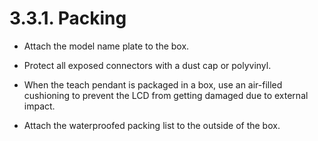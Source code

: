﻿# 3.3.1. Packing

* 	Attach the model name plate to the box.

*	Protect all exposed connectors with a dust cap or polyvinyl.

*	When the teach pendant is packaged in a box, use an air-filled cushioning to prevent the LCD from getting damaged due to external impact.

*	Attach the waterproofed packing list to the outside of the box.

